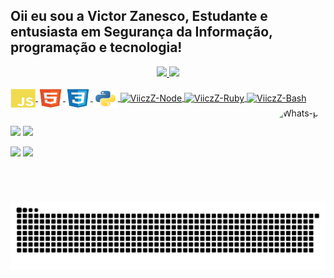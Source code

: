 ## Oii eu sou a Victor Zanesco, Estudante e entusiasta em Segurança da Informação, programação e tecnologia!
<div align="center">
  <a href="https://github.com/ViiczZanes">
  <img height="180em" src="https://github-readme-stats.vercel.app/api?username=ViiczZanes&show_icons=true&theme=tokyonight&include_all_commits=true&count_private=true"/>
  <img height="180em" src="https://github-readme-stats.vercel.app/api/top-langs/?username=ViiczZanes&layout=compact&langs_count=7&theme=tokyonight"/>
</div>
<div style="display: inline_block"><br>
  <img align="center" alt="ViiczZ-Js" height="30" width="40" src="https://raw.githubusercontent.com/devicons/devicon/master/icons/javascript/javascript-plain.svg">
  <img align="center" alt="ViiczZ-HTML" height="30" width="40" src="https://raw.githubusercontent.com/devicons/devicon/master/icons/html5/html5-original.svg">
  <img align="center" alt="ViiczZ-CSS" height="30" width="40" src="https://raw.githubusercontent.com/devicons/devicon/master/icons/css3/css3-original.svg">
  <img align="center" alt="ViiczZ-Python" height="30" width="40" src="https://raw.githubusercontent.com/devicons/devicon/master/icons/python/python-original.svg">
  <img align="center" alt="ViiczZ-Node" height="30" width="40" src="https://cdn.jsdelivr.net/gh/devicons/devicon/icons/nodejs/nodejs-original.svg" />
  <img align="center" alt="ViiczZ-Ruby" height="30" width="40" src="https://cdn.jsdelivr.net/gh/devicons/devicon/icons/ruby/ruby-original-wordmark.svg" />
  <img align="center" alt="ViiczZ-Bash" height="30" width="40" src="https://cdn.jsdelivr.net/gh/devicons/devicon/icons/bash/bash-original.svg" />



  <img align="right" alt="Whats-pic" height="150" style="border-radius:50px;" src="https://media.discordapp.net/attachments/813235286808199261/902708749297389578/QRCode_Facil.png?width=480&height=480">
</div>
  
  ##
 
<div> 
  <a href="https://t.me/ViiczZanes" target="_blank"><img
        src="https://img.shields.io/badge/-Telegram-%230077B5?style=for-the-badge&logo=telegram&logoColor=white"
        target="_blank"></a>
  <a href="https://instagram.com/viiczanes" target="_blank"><img
        src="https://img.shields.io/badge/-Instagram-%23E4405F?style=for-the-badge&logo=instagram&logoColor=white"
        target="_blank"></a>

  <a href="mailto:vic02moro@gmail.com"><img
        src="https://img.shields.io/badge/-Gmail-%23333?style=for-the-badge&logo=gmail&logoColor=white"
        target="_blank"></a>
  <a href="https://www.linkedin.com/in/victor-zanesco-moro-a01182208/" target="_blank"><img
        src="https://img.shields.io/badge/-LinkedIn-%230077B5?style=for-the-badge&logo=linkedin&logoColor=white"
        target="_blank"></a>
  
</div>
  
![Snake animation](https://github.com/ViiczZanes/ViiczZanes/blob/output/github-contribution-grid-snake.svg)
